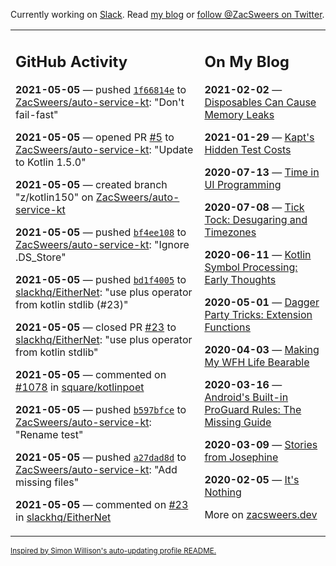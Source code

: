 Currently working on [Slack](https://slack.com/). Read [my blog](https://zacsweers.dev/) or [follow @ZacSweers on Twitter](https://twitter.com/ZacSweers).

<table><tr><td valign="top" width="60%">

## GitHub Activity
<!-- githubActivity starts -->
**2021-05-05** — pushed [`1f66814e`](https://github.com/ZacSweers/auto-service-kt/commit/1f66814ec282b3350d0e29ca9dac27a680121e0b) to [ZacSweers/auto-service-kt](https://api.github.com/repos/ZacSweers/auto-service-kt): "Don't fail-fast"

**2021-05-05** — opened PR [#5](https://api.github.com/repos/ZacSweers/auto-service-kt/pulls/5) to [ZacSweers/auto-service-kt](https://api.github.com/repos/ZacSweers/auto-service-kt): "Update to Kotlin 1.5.0"

**2021-05-05** — created branch "z/kotlin150" on [ZacSweers/auto-service-kt](https://api.github.com/repos/ZacSweers/auto-service-kt)

**2021-05-05** — pushed [`bf4ee108`](https://github.com/ZacSweers/auto-service-kt/commit/bf4ee108abb32c09562b797b44971a8ba3a18190) to [ZacSweers/auto-service-kt](https://api.github.com/repos/ZacSweers/auto-service-kt): "Ignore .DS_Store"

**2021-05-05** — pushed [`bd1f4005`](https://github.com/slackhq/EitherNet/commit/bd1f40053ac126b5cbbd8bad9281ba4fc30fbb81) to [slackhq/EitherNet](https://api.github.com/repos/slackhq/EitherNet): "use plus operator from kotlin stdlib (#23)"

**2021-05-05** — closed PR [#23](https://api.github.com/repos/slackhq/EitherNet/pulls/23) to [slackhq/EitherNet](https://api.github.com/repos/slackhq/EitherNet): "use plus operator from kotlin stdlib"

**2021-05-05** — commented on [#1078](https://github.com/square/kotlinpoet/issues/1078#issuecomment-832751983) in [square/kotlinpoet](https://api.github.com/repos/square/kotlinpoet)

**2021-05-05** — pushed [`b597bfce`](https://github.com/ZacSweers/auto-service-kt/commit/b597bfcefb5f02092e31f76653074c987570b6a1) to [ZacSweers/auto-service-kt](https://api.github.com/repos/ZacSweers/auto-service-kt): "Rename test"

**2021-05-05** — pushed [`a27dad8d`](https://github.com/ZacSweers/auto-service-kt/commit/a27dad8d6e217647c29867f62b48b02a63295dad) to [ZacSweers/auto-service-kt](https://api.github.com/repos/ZacSweers/auto-service-kt): "Add missing files"

**2021-05-05** — commented on [#23](https://github.com/slackhq/EitherNet/pull/23#issuecomment-832440198) in [slackhq/EitherNet](https://api.github.com/repos/slackhq/EitherNet)
<!-- githubActivity ends -->
</td><td valign="top" width="40%">

## On My Blog
<!-- blog starts -->
**2021-02-02** — [Disposables Can Cause Memory Leaks](https://www.zacsweers.dev/disposables-can-cause-memory-leaks/)

**2021-01-29** — [Kapt's Hidden Test Costs](https://www.zacsweers.dev/kapts-hidden-test-costs/)

**2020-07-13** — [Time in UI Programming](https://www.zacsweers.dev/time-in-ui/)

**2020-07-08** — [Tick Tock: Desugaring and Timezones](https://www.zacsweers.dev/ticktock-desugaring-timezones/)

**2020-06-11** — [Kotlin Symbol Processing: Early Thoughts](https://www.zacsweers.dev/kotlin-symbol-processor-early-thoughts/)

**2020-05-01** — [Dagger Party Tricks: Extension Functions](https://www.zacsweers.dev/dagger-party-tricks-extension-functions/)

**2020-04-03** — [Making My WFH Life Bearable](https://www.zacsweers.dev/making-wfh-life-bearable/)

**2020-03-16** — [Android's Built-in ProGuard Rules: The Missing Guide](https://www.zacsweers.dev/android-proguard-rules/)

**2020-03-09** — [Stories from Josephine](https://www.zacsweers.dev/stories-from-josephine/)

**2020-02-05** — [It's Nothing](https://www.zacsweers.dev/its-nothing/)
<!-- blog ends -->
More on [zacsweers.dev](https://zacsweers.dev/)
</td></tr></table>

<sub><a href="https://simonwillison.net/2020/Jul/10/self-updating-profile-readme/">Inspired by Simon Willison's auto-updating profile README.</a></sub>